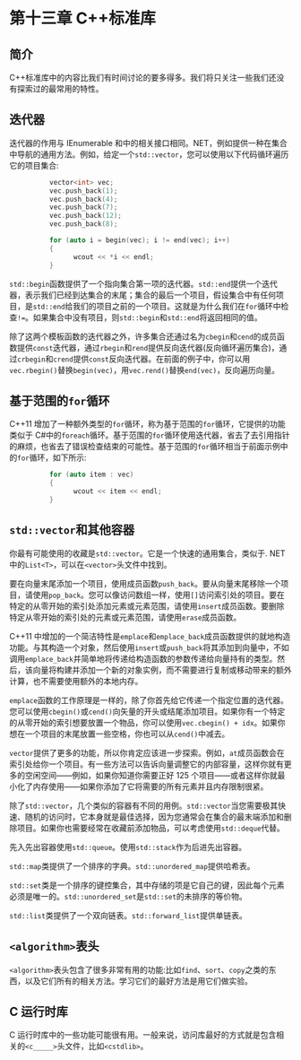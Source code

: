 # 第十三章 C++标准库

## 简介

C++标准库中的内容比我们有时间讨论的要多得多。我们将只关注一些我们还没有探索过的最常用的特性。

## 迭代器

迭代器的作用与 IEnumerable 和中的相关接口相同。NET，例如提供一种在集合中导航的通用方法。例如，给定一个`std::vector`，您可以使用以下代码循环遍历它的项目集合:

```cpp
          vector<int> vec;
          vec.push_back(1);
          vec.push_back(4);
          vec.push_back(7);
          vec.push_back(12);
          vec.push_back(8);

          for (auto i = begin(vec); i != end(vec); i++)
          {
                wcout << *i << endl;
          }

```

`std::begin`函数提供了一个指向集合第一项的迭代器。`std::end`提供一个迭代器，表示我们已经到达集合的末尾；集合的最后一个项目，假设集合中有任何项目，是`std::end`给我们的项目之前的一个项目。这就是为什么我们在`for`循环中检查`!=`。如果集合中没有项目，则`std::begin`和`std::end`将返回相同的值。

除了这两个模板函数的迭代器之外，许多集合还通过名为`cbegin`和`cend`的成员函数提供`const`迭代器，通过`rbegin`和`rend`提供反向迭代器(反向循环遍历集合)，通过`crbegin`和`crend`提供`const`反向迭代器。在前面的例子中，你可以用`vec.rbegin()`替换`begin(vec)`，用`vec.rend()`替换`end(vec)`，反向遍历向量。

## 基于范围的`for`循环

C++11 增加了一种额外类型的`for`循环，称为基于范围的`for`循环，它提供的功能类似于 C#中的`foreach`循环。基于范围的`for`循环使用迭代器，省去了去引用指针的麻烦，也省去了错误检查结束的可能性。基于范围的`for`循环相当于前面示例中的`for`循环，如下所示:

```cpp
          for (auto item : vec)
          {
                wcout << item << endl;
          }

```

## `std::vector`和其他容器

你最有可能使用的收藏是`std::vector`。它是一个快速的通用集合，类似于. NET 中的`List<T>`，可以在`<vector>`头文件中找到。

要在向量末尾添加一个项目，使用成员函数`push_back`。要从向量末尾移除一个项目，请使用`pop_back`。您可以像访问数组一样，使用`[]`访问索引处的项目。要在特定的从零开始的索引处添加元素或元素范围，请使用`insert`成员函数。要删除特定从零开始的索引处的元素或元素范围，请使用`erase`成员函数。

C++11 中增加的一个简洁特性是`emplace`和`emplace_back`成员函数提供的就地构造功能。与其构造一个对象，然后使用`insert`或`push_back`将其添加到向量中，不如调用`emplace_back`并简单地将传递给构造函数的参数传递给向量持有的类型。然后，该向量将构建并添加一个新的对象实例，而不需要进行复制或移动带来的额外计算，也不需要使用额外的本地内存。

`emplace`函数的工作原理是一样的，除了你首先给它传递一个指定位置的迭代器。您可以使用`cbegin()`或`cend()`向矢量的开头或结尾添加项目。如果你有一个特定的从零开始的索引想要放置一个物品，你可以使用`vec.cbegin() + idx`。如果你想在一个项目的末尾放置一些空格，你也可以从`cend()`中减去。

`vector`提供了更多的功能，所以你肯定应该进一步探索。例如，`at`成员函数会在索引处给你一个项目。有一些方法可以告诉向量调整它的内部容量，这样你就有更多的空闲空间——例如，如果你知道你需要正好 125 个项目——或者这样你就最小化了内存使用——如果你添加了它将需要的所有元素并且内存限制很紧。

除了`std::vector`，几个类似的容器有不同的用例。`std::vector`当您需要极其快速、随机的访问时，它本身就是最佳选择，因为您通常会在集合的最末端添加和删除项目。如果你也需要经常在收藏前添加物品，可以考虑使用`std::deque`代替。

先入先出容器使用`std::queue`。使用`std::stack`作为后进先出容器。

`std::map`类提供了一个排序的字典。`std::unordered_map`提供哈希表。

`std::set`类是一个排序的键控集合，其中存储的项是它自己的键，因此每个元素必须是唯一的。`std::unordered_set`是`std::set`的未排序的等价物。

`std::list`类提供了一个双向链表。`std::forward_list`提供单链表。

## `<algorithm>`表头

`<algorithm>`表头包含了很多非常有用的功能:比如`find`、`sort`、`copy`之类的东西，以及它们所有的相关方法。学习它们的最好方法是用它们做实验。

## C 运行时库

C 运行时库中的一些功能可能很有用。一般来说，访问库最好的方式就是包含相关的`<c_____>`头文件，比如`<cstdlib>`。